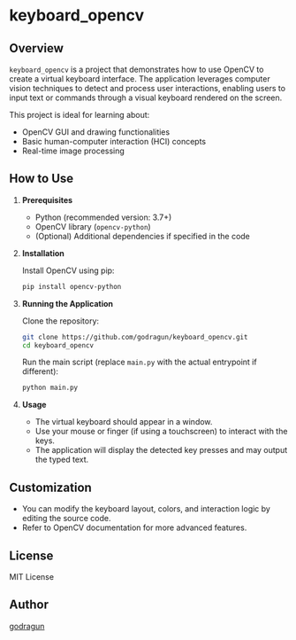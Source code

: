 # keyboard_opencv

## Overview

`keyboard_opencv` is a project that demonstrates how to use OpenCV to create a virtual keyboard interface. The application leverages computer vision techniques to detect and process user interactions, enabling users to input text or commands through a visual keyboard rendered on the screen.

This project is ideal for learning about:
- OpenCV GUI and drawing functionalities
- Basic human-computer interaction (HCI) concepts
- Real-time image processing

## How to Use

1. **Prerequisites**
   - Python (recommended version: 3.7+)
   - OpenCV library (`opencv-python`)
   - (Optional) Additional dependencies if specified in the code

2. **Installation**

   Install OpenCV using pip:
   ```bash
   pip install opencv-python
   ```

3. **Running the Application**

   Clone the repository:
   ```bash
   git clone https://github.com/godragun/keyboard_opencv.git
   cd keyboard_opencv
   ```

   Run the main script (replace `main.py` with the actual entrypoint if different):
   ```bash
   python main.py
   ```

4. **Usage**

   - The virtual keyboard should appear in a window.
   - Use your mouse or finger (if using a touchscreen) to interact with the keys.
   - The application will display the detected key presses and may output the typed text.

## Customization

- You can modify the keyboard layout, colors, and interaction logic by editing the source code.
- Refer to OpenCV documentation for more advanced features.

## License

MIT License

## Author

[godragun](https://github.com/godragun)
